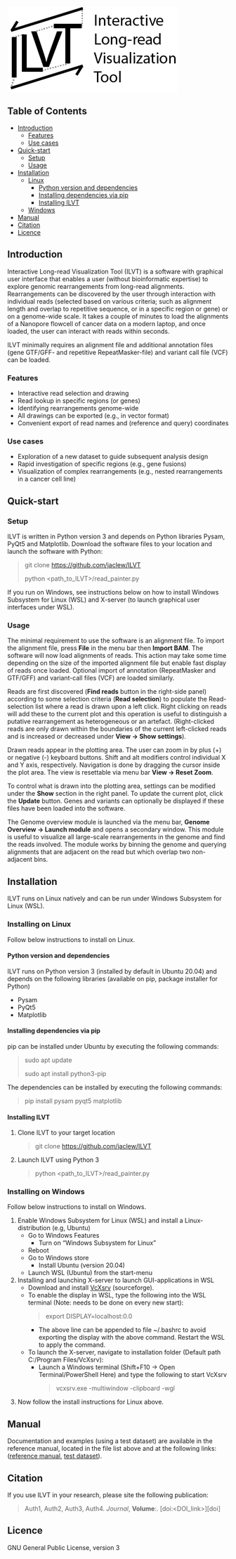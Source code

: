 # <img src="https://github.com/jaclew/ILVT/blob/main/logo_full.png" alt="Interactive Long-read Visualization Tool" width="387" height="195" align="middle">

## Table of Contents
* [Introduction](https://github.com/jaclew/ILVT/#introduction)
  * [Features](https://github.com/jaclew/ILVT/#features)
  * [Use cases](https://github.com/jaclew/ILVT/#use-cases)
* [Quick-start](https://github.com/jaclew/ILVT/#quick-start)
  * [Setup](https://github.com/jaclew/ILVT/#setup)
  * [Usage](https://github.com/jaclew/ILVT/#usage)
* [Installation](https://github.com/jaclew/ILVT/#installation)
  * [Linux](https://github.com/jaclew/ILVT/#installing-on-linux)
    * [Python version and dependencies](https://github.com/jaclew/ILVT/#python-version-and-dependencies)
    * [Installing dependencies via pip](https://github.com/jaclew/ILVT/#installing-dependencies-via-pip)
    * [Installing ILVT](https://github.com/jaclew/ILVT/#installing-ILVT)
  * [Windows](https://github.com/jaclew/ILVT/#installing-on-windows)
* [Manual](https://github.com/jaclew/ILVT/#manual)
* [Citation](https://github.com/jaclew/ILVT/#citation)
* [Licence](https://github.com/jaclew/ILVT/#licence)


## Introduction
Interactive Long-read Visualization Tool (ILVT) is a software with graphical user interface that enables a user (without bioinformatic expertise) to explore genomic rearrangements from long-read alignments. Rearrangements can be discovered by the user through interaction with individual reads (selected based on various criteria; such as alignment length and overlap to repetitive sequence, or in a specific region or gene) or on a genome-wide scale. It takes a couple of minutes to load the alignments of a Nanopore flowcell of cancer data on a modern laptop, and once loaded, the user can interact with reads within seconds.

ILVT minimally requires an alignment file and additional annotation files (gene GTF/GFF- and repetitive RepeatMasker-file) and variant call file (VCF) can be loaded.

### Features
* Interactive read selection and drawing
* Read lookup in specific regions (or genes)
* Identifying rearrangements genome-wide
* All drawings can be exported (e.g., in vector format)
* Convenient export of read names and (reference and query) coordinates

### Use cases
* Exploration of a new dataset to guide subsequent analysis design
* Rapid investigation of specific regions (e.g., gene fusions)
* Visualization of complex rearrangements (e.g., nested rearrangements in a cancer cell line)

## Quick-start
### Setup
ILVT is written in Python version 3 and depends on Python libraries Pysam, PyQt5 and Matplotlib. Download the software files to your location and launch the software with Python:
> git clone https://github.com/jaclew/ILVT
> 
> python <path_to_ILVT>/read_painter.py

If you run on Windows, see instructions below on how to install Windows Subsystem for Linux (WSL) and X-server (to launch graphical user interfaces under WSL).

### Usage
The minimal requirement to use the software is an alignment file. To import the alignment file, press **File** in the menu bar then **Import BAM**. The software will now load alignments of reads. This action may take some time depending on the size of the imported alignment file but enable fast display of reads once loaded. Optional import of annotation (RepeatMasker and GTF/GFF) and variant-call files (VCF) are loaded similarly.

Reads are first discovered (**Find reads** button in the right-side panel) according to some selection criteria (**Read selection**) to populate the Read-selection list where a read is drawn upon a left click. Right clicking on reads will add these to the current plot and this operation is useful to distinguish a putative rearrangement as heterogeneous or an artefact. (Right-clicked reads are only drawn within the boundaries of the current left-clicked reads and is increased or decreased under **View -> Show settings**).

Drawn reads appear in the plotting area. The user can zoom in by plus (+) or negative (-) keyboard buttons. Shift and alt modifiers control individual X and Y axis, respectively. Navigation is done by dragging the cursor inside the plot area. The view is resettable via menu bar **View -> Reset Zoom**.

To control what is drawn into the plotting area, settings can be modified under the **Show** section in the right panel. To update the current plot, click the **Update** button. Genes and variants can optionally be displayed if these files have been loaded into the software.

The Genome overview module is launched via the menu bar, **Genome Overview -> Launch module** and opens a secondary window. This module is useful to visualize all large-scale rearrangements in the genome and find the reads involved. The module works by binning the genome and querying alignments that are adjacent on the read but which overlap two non-adjacent bins.

## Installation
ILVT runs on Linux natively and can be run under Windows Subsystem for Linux (WSL).

### Installing on Linux
Follow below instructions to install on Linux.

#### Python version and dependencies
ILVT runs on Python version 3 (installed by default in Ubuntu 20.04) and depends on the following libraries (available on pip, package installer for Python)
* Pysam 
* PyQt5 
* Matplotlib 

#### Installing dependencies via pip
pip can be installed under Ubuntu by executing the following commands:
  > sudo apt update 
  > 
  > sudo apt install python3-pip 

The dependencies can be installed by executing the following commands:
  > pip install pysam pyqt5 matplotlib

#### Installing ILVT
1. Clone ILVT to your target location
     > git clone https://github.com/jaclew/ILVT
2. Launch ILVT using Python 3
   > python <path_to_ILVT>/read_painter.py

### Installing on Windows
Follow below instructions to install on Windows.
1. Enable Windows Subsystem for Linux (WSL) and install a Linux-distribution (e.g, Ubuntu)
   * Go to Windows Features
     * Turn on “Windows Subsystem for Linux” 
   * Reboot 
   * Go to Windows store
     * Install Ubuntu (version 20.04)
   * Launch WSL (Ubuntu) from the start-menu 
2. Installing and launching X-server to launch GUI-applications in WSL
   * Download and install <a href="https://sourceforge.net/projects/vcxsrv/" target="_blank">VcXsrv</a> (sourceforge).
   * To enable the display in WSL, type the following into the WSL terminal (Note: needs to be done on every new start):
       > export DISPLAY=localhost:0.0
     * The above line can be appended to file ~/.bashrc to avoid exporting the display with the above command. Restart the WSL to apply the command.
   * To launch the X-server, navigate to installation folder (Default path C:/Program Files/VcXsrv):
     * Launch a Windows terminal (Shift+F10 -> Open Terminal/PowerShell Here) and type the following to start VcXsrv
       > vcxsrv.exe -multiwindow -clipboard -wgl
3. Now follow the install instructions for Linux above.

## Manual
Documentation and examples (using a test dataset) are available in the reference manual, located in the file list above and at the following links: (<a href="https://github.com/jaclew/ILVT/raw/main/reference_manual.docx" target="_blank">reference manual</a>, <a href="https://github.com/jaclew/ILVT/tree/main/test_data" target="_blank">test dataset</a>).

## Citation
If you use ILVT in your research, please site the following publication:
> Auth1, Auth2, Auth3, Auth4.
> *Journal*, **Volume**:<pages>. [doi:<DOI_link>][doi]

## Licence
GNU General Public License, version 3
